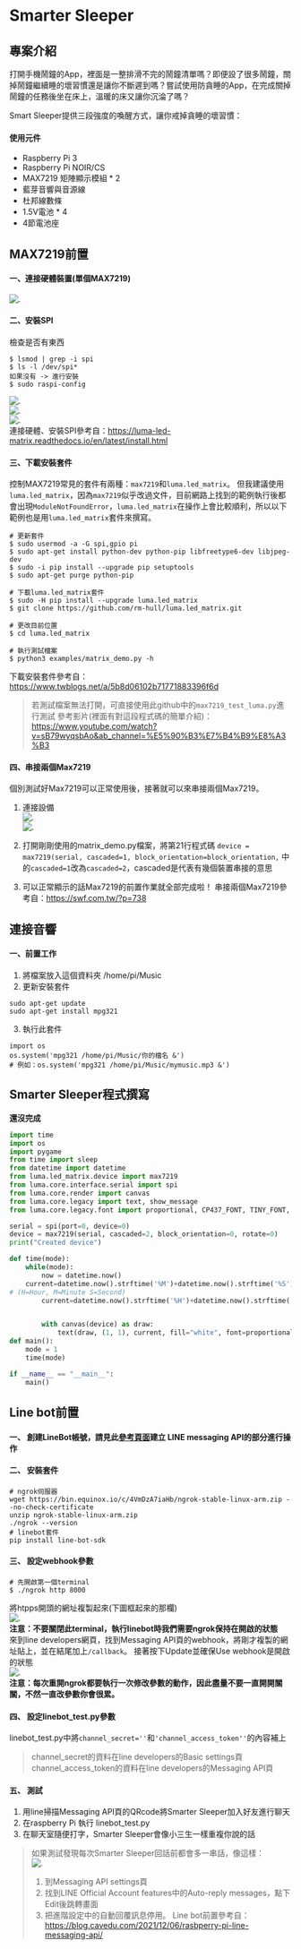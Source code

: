 # Smarter Sleeper
## 專案介紹
打開手機鬧鐘的App，裡面是一整排滑不完的鬧鐘清單嗎？即便設了很多鬧鐘，關掉鬧鐘繼續睡的壞習慣還是讓你不斷遲到嗎？嘗試使用防貪睡的App，在完成關掉鬧鐘的任務後坐在床上，溫暖的床又讓你沉淪了嗎？  
  
  Smart Sleeper提供三段強度的喚醒方式，讓你戒掉貪睡的壞習慣：
  
#### 使用元件
* Raspberry Pi 3
* Raspberry Pi NOIR/CS
* MAX7219 矩陣顯示模組 * 2
* 藍芽音響與音源線
* 杜邦線數條
* 1.5V電池 * 4
* 4節電池座
  
## MAX7219前置
#### 一、連接硬體裝置(單個MAX7219)
![.](/images/max7219_pin_1.png "MAX7219_pin接法")  
  
#### 二、安裝SPI
檢查是否有東西
```
$ lsmod | grep -i spi
$ ls -l /dev/spi*
如果沒有 -> 進行安裝
$ sudo raspi-config
```
![.](/images/max7219_api_1.jpg "api安裝")  
![.](/images/max7219_api_2.jpg "api安裝")  
![.](/images/max7219_api_3.jpg "api安裝")  
連接硬體、安裝SPI參考自：https://luma-led-matrix.readthedocs.io/en/latest/install.html  
  
#### 三、下載安裝套件
控制MAX7219常見的套件有兩種：`max7219`和`luma.led_matrix`。
但我建議使用`luma.led_matrix`，因為`max7219`似乎改過文件，目前網路上找到的範例執行後都會出現`ModuleNotFoundError`，`luma.led_matrix`在操作上會比較順利，所以以下範例也是用`luma.led_matrix`套件來撰寫。

```
# 更新套件
$ sudo usermod -a -G spi,gpio pi
$ sudo apt-get install python-dev python-pip libfreetype6-dev libjpeg-dev
$ sudo -i pip install --upgrade pip setuptools
$ sudo apt-get purge python-pip

# 下載luma.led_matrix套件
$ sudo -H pip install --upgrade luma.led_matrix
$ git clone https://github.com/rm-hull/luma.led_matrix.git

# 更改目前位置
$ cd luma.led_matrix

# 執行測試檔案
$ python3 examples/matrix_demo.py -h
```
下載安裝套件參考自：https://www.twblogs.net/a/5b8d06102b71771883396f6d  
  
>若測試檔案無法打開，可直接使用此github中的`max7219_test_luma.py`進行測試
參考影片(裡面有對這段程式碼的簡單介紹)：https://www.youtube.com/watch?v=sB79wyqsbAo&ab_channel=%E5%90%B3%E7%B4%B9%E8%A3%B3  
  
#### 四、串接兩個Max7219
個別測試好Max7219可以正常使用後，接著就可以來串接兩個Max7219。
  
1. 連接設備  
![.](/images/max7219_pin_2.png "接腳")  
![.](/images/max7219_pin_3.png "接腳")  
  
2. 打開剛剛使用的matrix_demo.py檔案，將第21行程式碼
`device = max7219(serial, cascaded=1, block_orientation=block_orientation,`
中的`cascaded=1`改為`cascaded=2`，cascaded是代表有幾個裝置串接的意思
  
3. 可以正常顯示的話Max7219的前置作業就全部完成啦！
串接兩個Max7219參考自：https://swf.com.tw/?p=738
  
## 連接音響
#### 一、前置工作
1. 將檔案放入這個資料夾 /home/pi/Music
2. 更新安裝套件
```
sudo apt-get update
sudo apt-get install mpg321
```
3. 執行此套件
```
import os 
os.system('mpg321 /home/pi/Music/你的檔名 &')
# 例如：os.system('mpg321 /home/pi/Music/mymusic.mp3 &')
```
  
## Smarter Sleeper程式撰寫
**還沒完成**
```python
import time
import os
import pygame
from time import sleep
from datetime import datetime
from luma.led_matrix.device import max7219
from luma.core.interface.serial import spi
from luma.core.render import canvas
from luma.core.legacy import text, show_message
from luma.core.legacy.font import proportional, CP437_FONT, TINY_FONT, SINCLAIR_FONT, LCD_FONT

serial = spi(port=0, device=0)
device = max7219(serial, cascaded=2, block_orientation=0, rotate=0)
print("Created device")

def time(mode):
    while(mode):
        now = datetime.now()
	current=datetime.now().strftime('%M')+datetime.now().strftime('%S')	# 測試的時候可以用這行
# (H=Hour, M=Minute S=Second)
        current=datetime.now().strftime('%H')+datetime.now().strftime('%M')


        with canvas(device) as draw:
            text(draw, (1, 1), current, fill="white", font=proportional(TINY_FONT))
def main():
    mode = 1
    time(mode)   

if __name__ == "__main__":
    main()
```
  
## Line bot前置
#### 一、 創建LineBot帳號，請見此[參考頁面](https://blog.cavedu.com/2021/12/06/rasbperry-pi-line-messaging-api/)建立 LINE messaging API的部分進行操作  
  
#### 二、 安裝套件
```
# ngrok伺服器
wget https://bin.equinox.io/c/4VmDzA7iaHb/ngrok-stable-linux-arm.zip --no-check-certificate 
unzip ngrok-stable-linux-arm.zip
./ngrok --version
# linebot套件
pip install line-bot-sdk
```
  
#### 三、 設定webhook參數
```
# 先開啟第一個terminal
$ ./ngrok http 8000
```
將htpps開頭的網址複製起來(下圖框起來的那欄)  
![.](/images/linebot_1.jpg "ngrok執行畫面")  
**注意：不要關閉此terminal，執行linebot時我們需要ngrok保持在開啟的狀態**  
來到line developers網頁，找到Messaging API頁的webhook，將剛才複製的網址貼上，並在結尾加上`/callback`。
接著按下Update並確保Use webhook是開啟的狀態  
![.](/images/linebot_2.jpg "ngrok執行畫面" )   
**注意：每次重開ngrok都要執行一次修改參數的動作，因此盡量不要一直開開關關，不然一直改參數你會很累。**  
  
#### 四、 設定linebot_test.py參數
linebot_test.py中將`channel_secret=''`和`'channel_access_token''`的內容補上  
> channel_secret的資料在line developers的Basic settings頁  
channel_access_token的資料在line developers的Messaging API頁
  
#### 五、 測試
1. 用line掃描Messaging API頁的QRcode將Smarter Sleeper加入好友進行聊天
2. 在raspberry Pi 執行 linebot_test.py
3. 在聊天室隨便打字，Smarter Sleeper會像小三生一樣重複你說的話
  
>如果測試發現每次Smarter Sleeper回話前都會多一串話，像這樣：  
>![.](/images/linebot_3.jpg "像這樣")  
> 1. 到Messaging API settings頁
> 2. 找到LINE Official Account features中的Auto-reply messages，點下Edit後跳轉畫面
> 3. 把進階設定中的自動回覆訊息停用。
Line bot前置參考自：https://blog.cavedu.com/2021/12/06/rasbperry-pi-line-messaging-api/
